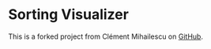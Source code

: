 # Sorting Visualizer

This is a forked project from Clément Mihailescu on
<a href="https://github.com/clementmihailescu/Sorting-Visualizer-Tutorial">GitHub</a>.
